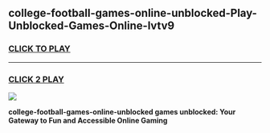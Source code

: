 
## college-football-games-online-unblocked-Play-Unblocked-Games-Online-lvtv9
<h3>
<a href="https://premium76.site?title=college-football-games-online-unblocked&ref=24A">CLICK TO PLAY</a></h3>
<hr>

<h3>
<a href="https://premium76.site?title=college-football-games-online-unblocked&ref=24A">CLICK 2 PLAY</a>
  
</h3>

<a href="https://premium76.site?title=college-football-games-online-unblocked&ref=24A"><img src="https://clearcache.store/games.png"></a>


**college-football-games-online-unblocked games unblocked: Your Gateway to Fun and Accessible Online Gaming**
